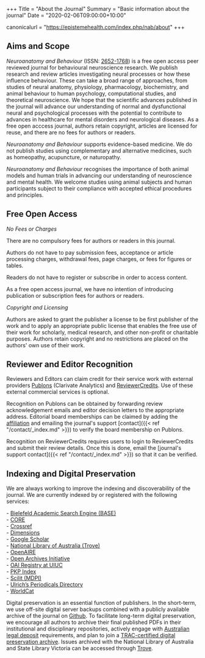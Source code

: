 +++
Title = "About the Journal"
Summary = "Basic information about the journal"
Date = "2020-02-06T09:00:00+10:00"

canonicalurl = "https://epistemehealth.com/index.php/nab/about"
+++

## Aims and Scope

*Neuroanatomy and Behaviour* (ISSN: [2652-1768](https://portal.issn.org/resource/ISSN/2652-1768)) is a free open access peer reviewed journal for behavioural neuroscience research. We publish research and review articles investigating neural processes or how these influence behaviour. These can take a broad range of approaches, from studies of neural anatomy, physiology, pharmacology, biochemistry, and animal behaviour to human psychology, computational studies, and theoretical neuroscience. We hope that the scientific advances published in the journal will advance our understanding of normal and dysfunctional neural and psychological processes with the potential to contribute to advances in healthcare for mental disorders and neurological diseases. As a free open acccess journal, authors retain copyright, articles are licensed for reuse, and there are no fees for authors or readers.

*Neuroanatomy and Behaviour* supports evidence-based medicine. We do not publish studies using complementary and alternative medicines, such as homeopathy, acupuncture, or naturopathy.

*Neuroanatomy and Behaviour* recognises the importance of both animal models and human trials in advancing our understanding of neuroscience and mental health. We welcome studies using animal subjects and human participants subject to their compliance with accepted ethical procedures and principles.

## Free Open Access

*No Fees or Charges*

There are no compulsory fees for authors or readers in this journal.

Authors do not have to pay submission fees, acceptance or article processing charges, withdrawal fees, page charges, or fees for figures or tables.

Readers do not have to register or subscribe in order to access content.

As a free open access journal, we have no intention of introducing publication or subscription fees for authors or readers.

*Copyright and Licensing*

Authors are asked to grant the publisher a license to be first publisher of the work and to apply an appropriate public license that enables the free use of their work for scholarly, medical research, and other non-profit or charitable purposes. Authors retain copyright and no restrictions are placed on the authors' own use of their work.

## Reviewer and Editor Recognition

Reviewers and Editors can claim credit for their service work with external providers [Publons](https://publons.com/journal/479852/neuroanatomy-and-behaviour) (Clarivate Analytics) and [ReviewerCredits](https://www.reviewercredits.com/user/neuroanatomy-and-behavio/). Use of these external commercial services is optional.

Recognition on Publons can be obtained by forwarding review acknowledgement emails and editor decision letters to the appropriate address. Editorial board memberships can be claimed by adding the [affiliation](https://publons.freshdesk.com/support/solutions/articles/12000062047-how-do-i-add-and-verify-my-editorial-board-memberships-on-publons-) and emailing the journal's support [contact]({{< ref "/contact/_index.md" >}}) to verify the board membership on Publons.

Recognition on ReviewerCredits requires users to login to ReviewerCredits and submit their review details. Once this is done, email the [journal's support contact]({{< ref "/contact/_index.md" >}}) so that it can be verified.

## Indexing and Digital Preservation

We are always working to improve the indexing and discoverability of the journal. We are currently indexed by or registered with the following services:

&#45; [Bielefeld Academic Search Engine (BASE)](https://www.base-search.net/Search/Results?q=dccoll:ftjnab)  
&#45; [CORE](https://core.ac.uk/search?q=repositories.id:(14739))  
&#45; [Crossref](https://search.crossref.org/?q=2652-1768)  
&#45; [Dimensions](https://app.dimensions.ai/discover/publication?or_facet_source_title=jour.1367782)  
&#45; [Google Scholar](https://scholar.google.com/scholar?hl=en&as_sdt=0%2C5&q=ISSN%3A2652-1768&btnG=)  
&#45; [National Library of Australia (Trove)](https://trove.nla.gov.au/article/result?q=nuc%3AVEPI)  
&#45; [OpenAIRE](https://explore.openaire.eu/search/dataprovider?datasourceId=openaire____::b7055c07db094c9f82b1cd87d2de0990)  
&#45; [Open Archives Initiative](https://www.openarchives.org/Register/BrowseSites?viewRecord=https://epistemehealth.com/index.php/nab/oai)  
&#45; [OAI Registry at UIUC](https://quest.library.illinois.edu/OAIRegistry/Home/Details/9431)  
&#45; [PKP Index](https://index.pkp.sfu.ca/index.php/browse/index/6175)  
&#45; [Scilit (MDPI)](https://www.scilit.net/journal/4259137)  
&#45; [Ulrich’s Periodicals Directory](https://www.proquest.com/products-services/Ulrichsweb.html)  
&#45; [WorldCat](https://www.worldcat.org/search?q=n2%3A2652-1768)

Digital preservation is an essential function of publishers. In the short-term, we use off-site digital server backups combined with a publicly available archive of the journal on [Github](https://github.com/epistemehealth/neuroanatomy-and-behaviour). To facilitate long-term digital preservation, we encourage all authors to archive their final published PDFs in their institutional and disciplinary repositories, actively engage with [Australian legal deposit](https://www.nla.gov.au/legal-deposit) requirements, and plan to join a [TRAC-certified digital preservation archive](https://www.crl.edu/archiving-preservation/digital-archives). Issues archived with the National Library of Australia and State Library Victoria can be accessed through [Trove](https://nla.gov.au/nla.obj-2057639965).
